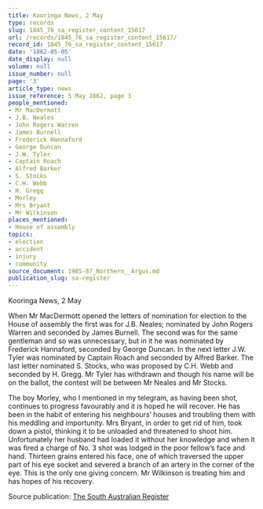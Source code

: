 ```yaml
---
title: Kooringa News, 2 May
type: records
slug: 1845_76_sa_register_content_15617
url: /records/1845_76_sa_register_content_15617/
record_id: 1845_76_sa_register_content_15617
date: '1862-05-05'
date_display: null
volume: null
issue_number: null
page: '3'
article_type: news
issue_reference: 5 May 1862, page 3
people_mentioned:
- Mr MacDermott
- J.B. Neales
- John Rogers Warren
- James Burnell
- Frederick Hannaford
- George Duncan
- J.W. Tyler
- Captain Roach
- Alfred Barker
- S. Stocks
- C.H. Webb
- H. Gregg
- Morley
- Mrs Bryant
- Mr Wilkinson
places_mentioned:
- House of assembly
topics:
- election
- accident
- injury
- community
source_document: 1985-87_Northern__Argus.md
publication_slug: sa-register
---
```


Kooringa News, 2 May

When Mr MacDermott opened the letters of nomination for election to the House of assembly the first was for J.B. Neales; nominated by John Rogers Warren and seconded by James Burnell.  The second was for the same gentleman and so was unnecessary, but in it he was nominated by Frederick Hannaford, seconded by George Duncan.  In the next letter J.W. Tyler was nominated by Captain Roach and seconded by Alfred Barker.  The last letter nominated S. Stocks, who was proposed by C.H. Webb and seconded by H. Gregg.  Mr Tyler has withdrawn and though his name will be on the ballot, the contest will be between Mr Neales and Mr Stocks.

The boy Morley, who I mentioned in my telegram, as having been shot, continues to progress favourably and it is hoped he will recover.  He has been in the habit of entering his neighbours’ houses and troubling them with his meddling and importunity.  Mrs Bryant, in order to get rid of him, took down a pistol, thinking it to be unloaded and threatened to shoot him.  Unfortunately her husband had loaded it without her knowledge and when it was fired a charge of No. 3 shot was lodged in the poor fellow’s face and hand.  Thirteen grains entered his face, one of which traversed the upper part of his eye socket and severed a branch of an artery in the corner of the eye.  This is the only one giving concern.  Mr Wilkinson is treating him and has hopes of his recovery.

Source publication: [The South Australian Register](/publications/sa-register/)

